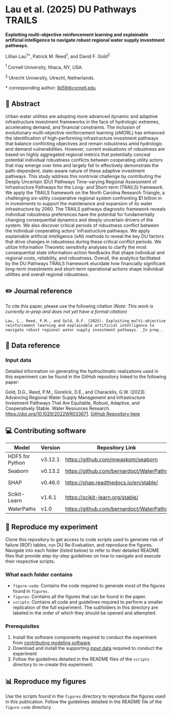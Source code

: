 # Lau et al. (2025) DU Pathways TRAILS

**Exploiting multi-objective reinforcement learning and explainable artificial intelligence to navigate robust regional water supply investment pathways.**

Lillian Lau<sup>1\*</sup>, Patrick M. Reed<sup>1</sup>,  and David F. Gold<sup>2</sup>

<sup>1 </sup>Cornell University, Ithaca, NY, USA.

<sup>2 </sup>Utrecht University, Utrecht, Netherlands.

\* corresponding author:  lbl59@cornell.edu

## :memo: Abstract
Urban water utilities are adopting more advanced dynamic and adaptive infrastructure investment frameworks in the face of hydrologic extremes, accelerating demand, and financial constraints. The inclusion of evolutionary multi-objective reinforcement learning (eMORL) has enhanced the identification of high-performing infrastructure investment pathways that balance conflicting objectives and remain robustness amid hydrologic and demand vulnerabilities. However, current evaluations of robustness are based on highly aggregated regional metrics that potentially conceal potential individual robustness conflicts between cooperating utility actors that may emerge over time and largely fail to effectively demonstrate the path-dependent, state-aware nature of these adaptive investment pathways. This study address this nontrivial challenge by contributing the Deeply Uncertain (DU) Pathways Time-varying Regional Assessment of Infrastructure Pathways for the Long- and Short-term (TRAILS) framework. We apply the TRAILS framework on the North Carolina Research Triangle, a challenging six-utility cooperative regional system confronting \$1 billion in in investments to support the maintenance and expansion of its water infrastructure by 2060. The TRAILS pathways diagnostic framework reveals individual robustness preferences have the potential for fundamentally changing consequential dynamics and deeply uncertain drivers of the system. We also discover critical periods of robustness conflict between the individual cooperating actors' infrastructure pathways.  We apply explainable artificial intelligence (xAI) methods to reveal the key DU factors that drive changes in robustness during these critical conflict periods. We utilize Information Theoretic sensitivity analyses to clarify the most consequential state information-action feedbacks that shape individual and regional costs, reliability, and robustness. Overall, the analytics facilitated by the DU Pathways TRAILS framework elucidate how financially significant long-term investments and short-term operational actions shape individual utilities and overall regional robustness. 

## :pencil2: Journal reference
To cite this paper, please use the following citation _(Note: This work is currently in-prep and does not yet have a formal citation)_
```
Lau, L., Reed, P.M., and Gold, D.F. (2025). Exploiting multi-objective reinforcement learning and explainable artificial intelligence to navigate robust regional water supply investment pathways. _In prep_.
```

## :1234: Data reference

### Input data
Detailed information on generating the hydroclimatic realizations used in this experiment can be found in the GitHub repository linked to the following paper:

Gold, D.G., Reed, P.M., Gorelick, D.E., and Characklis, G.W. (2023). Advancing Regional Water Supply Management and Infrastructure Investment Pathways That Are Equitable, Robust, Adaptive, and Cooperatively Stable. Water Resources Research. https://doi.org/10.1029/2022WR033671. [GitHub Repository here](https://github.com/davidfgold/DUPathwaysERAS)

## :computer: Contributing software
| Model | Version | Repository Link | DOI |
|-------|---------|-----------------|-----|
| HDF5 for Python | v3.12.1 | https://github.com/mwaskom/seaborn | 10.21105/joss.03021 |
| Seaborn | v0.13.2 | https://github.com/bernardoct/WaterPaths | 10.1016/j.envsoft.2020.104772 |
| SHAP | v0.46.0 | https://shap.readthedocs.io/en/stable/ | https://doi.org/10.1038/s42256-019-0138-9 |
| Scikit-Learn | v1.6.1 | https://scikit-learn.org/stable/ | https://doi.org/10.1038/s42256-019-0138-9 |
| WaterPaths | v1.0 | https://github.com/bernardoct/WaterPaths | 10.1016/j.envsoft.2020.104772 |

## :file_folder: Reproduce my experiment
Clone this repository to get access to code scripts used to generate risk of failure (ROF) tables, run DU Re-Evaluation, and reproduce the figures. 
Navigate into each folder (listed below) to refer to their detailed README files that provide step-by-step guidelines on how to navigate and execute their respective scripts.

### What each folder contains 
- `figure-code`: Contains the code required to generate most of the figures found in `figures`.
- `figures`: Contains all the figures that can be found in the paper.
- `scripts`: Contains all code and guidelines required to perform a smaller replication of the full experiment. The subfolders in this directory are labeled in the order of which they should be opened and attempted. 

### Prerequisites
1. Install the software components required to conduct the experiment from [contributing modeling software](#contributing-modeling-software)
2. Download and install the supporting [input data](#input-data) required to conduct the experiment
3. Follow the guidelines detailed in the README files of the `scripts` directory to re-create this experiment.

## :bar_chart: Reproduce my figures
Use the scripts found in the `figures` directory to reproduce the figures used in this publication. Follow the guidelines detailed in the README file of the `figure-code` directory.

